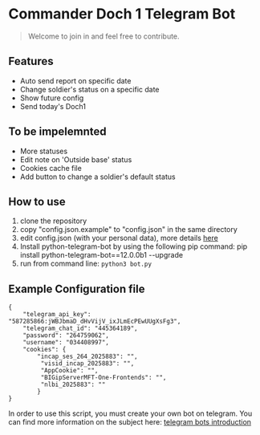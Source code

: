# Commander Doch 1 Telegram Bot
> Welcome to join in and feel free to contribute.

## Features

 - Auto send report on specific date
 - Change soldier's status on a specific date
 - Show future config
 - Send today's Doch1
 
## To be impelemnted
 - More statuses
 - Edit note on 'Outside base' status
 - Cookies cache file
 - Add button to change a soldier's default status

## How to use
 1. clone the repository
 2. copy "config.json.example" to "config.json" in the same directory
 3. edit config.json (with your personal data), more details [here](#example-configuration-file)
 4. Install python-telegram-bot by using the following pip command: pip install python-telegram-bot==12.0.0b1 --upgrade
 5. run from command line: `python3 bot.py`

## Example Configuration file
```
{
	"telegram_api_key": "587285866:jWBJbmaD_dHvVijV_ixJLmEcPEwUUgXsFg3",
	"telegram_chat_id": "445364189",
	"password": "264759062",
	"username": "034408997",
	"cookies": {
		"incap_ses_264_2025883": "",
		 "visid_incap_2025883": "",
		 "AppCookie": "",
		 "BIGipServerMFT-One-Frontends": "",
		 "nlbi_2025883": ""
		}
}

```


In order to use this script, you must create your own bot on telegram. You can find more information on the subject here: [telegram bots introduction](https://core.telegram.org/bots)